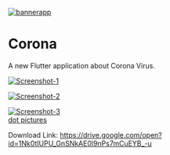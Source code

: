 
<a href="https://ibb.co/xmQXh37"><img src="https://i.ibb.co/k3F5KMS/bannerapp.jpg" alt="bannerapp" border="0"></a>

# Corona

A new Flutter application about Corona Virus.


<a href="https://ibb.co/VmBZFgd"><img src="https://i.ibb.co/k1cfL4p/Screenshot-1.jpg" alt="Screenshot-1" border="0"></a>

<a href="https://ibb.co/5TrqXXc"><img src="https://i.ibb.co/0qCPppJ/Screenshot-2.jpg" alt="Screenshot-2" border="0"></a>

<a href="https://ibb.co/HCywJxw"><img src="https://i.ibb.co/QkVS5CS/Screenshot-3.jpg" alt="Screenshot-3" border="0"></a><br /><a target='_blank' href='https://imgbb.com/'>dot pictures</a><br />


Download Link: https://drive.google.com/open?id=1Nk0tIUPU_GnSNkAE0l9nPs7mCuEYB_-u

